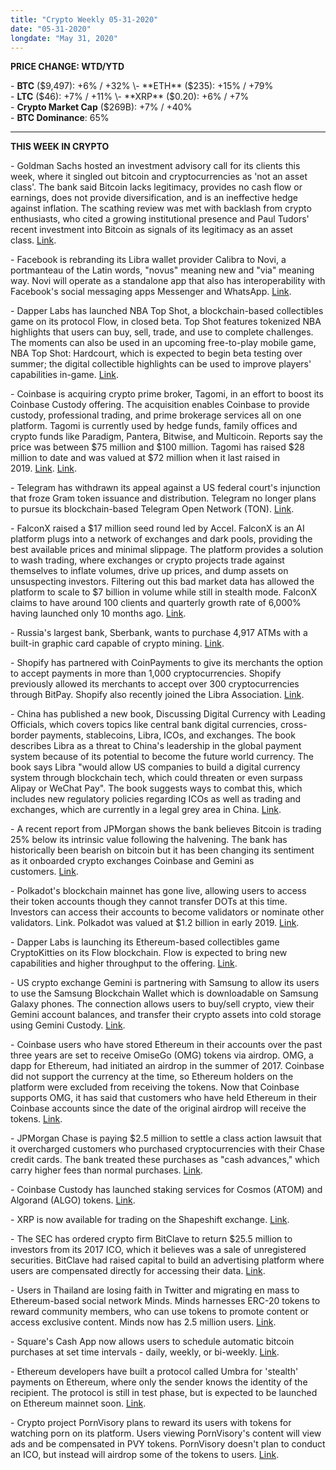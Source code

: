 ```yaml
---
title: "Crypto Weekly 05-31-2020"
date: "05-31-2020"
longdate: "May 31, 2020"
---
```


**PRICE CHANGE: WTD/YTD**

\- **BTC** ($9,497): +6% / +32%  
\- **ETH** ($235): +15% / +79%  
\- **LTC** ($46): +7% / +11%  
\- **XRP** ($0.20): +6% / +7%  
\- **Crypto Market Cap** ($269B): +7% / +40%   
\- **BTC Dominance**: 65%



---

**THIS WEEK IN CRYPTO**

\- Goldman Sachs hosted an investment advisory call for its clients this week, where it singled out bitcoin and cryptocurrencies as 'not an asset class'. The bank said Bitcoin lacks legitimacy, provides no cash flow or earnings, does not provide diversification, and is an ineffective hedge against inflation. The scathing review was met with backlash from crypto enthusiasts, who cited a growing institutional presence and Paul Tudors' recent investment into Bitcoin as signals of its legitimacy as an asset class. [Link](https://www.forbes.com/sites/benjessel/2020/05/28/goldman-sachs-slams-bitcoin-and-gold-on-investor-call-crypto-community-reacts/#72d23ce230e3).   
  
\- Facebook is rebranding its Libra wallet provider Calibra to Novi, a portmanteau of the Latin words, "novus" meaning new and "via" meaning way. Novi will operate as a standalone app that also has interoperability with Facebook's social messaging apps Messenger and WhatsApp. [Link](https://www.coindesk.com/libra-facebook-blockchain-digital-wallet-novi-calibra).   
  
\- Dapper Labs has launched NBA Top Shot, a blockchain-based collectibles game on its protocol Flow, in closed beta. Top Shot features tokenized NBA highlights that users can buy, sell, trade, and use to complete challenges. The moments can also be used in an upcoming free-to-play mobile game, NBA Top Shot: Hardcourt, which is expected to begin beta testing over summer; the digital collectible highlights can be used to improve players' capabilities in-game. [Link](https://decrypt.co/30199/nba-top-shot-launches-beta-tokenized-collectible-highlights).   
  
\- Coinbase is acquiring crypto prime broker, Tagomi, in an effort to boost its Coinbase Custody offering. The acquisition enables Coinbase to provide custody, professional trading, and prime brokerage services all on one platform. Tagomi is currently used by hedge funds, family offices and crypto funds like Paradigm, Pantera, Bitwise, and Multicoin. Reports say the price was between $75 million and $100 million. Tagomi has raised $28 million to date and was valued at $72 million when it last raised in 2019. [Link](https://www.forbes.com/sites/jeffkauflin/2020/05/27/coinbase-buys-crypto-trading-firm-tagomi-to-boost-institutional-trading-business/#3758eb2f270f). [Link](https://blog.coinbase.com/coinbase-to-acquire-leading-institutional-crypto-brokerage-tagomi-50558d41eef2).   
  
\- Telegram has withdrawn its appeal against a US federal court's injunction that froze Gram token issuance and distribution. Telegram no longer plans to pursue its blockchain-based Telegram Open Network (TON). [Link](https://cointelegraph.com/news/telegram-puts-final-nail-in-grams-coffin-after-withdrawing-appeal).   
  
\- FalconX raised a $17 million seed round led by Accel. FalconX is an AI platform plugs into a network of exchanges and dark pools, providing the best available prices and minimal slippage. The platform provides a solution to wash trading, where exchanges or crypto projects trade against themselves to inflate volumes, drive up prices, and dump assets on unsuspecting investors. Filtering out this bad market data has allowed the platform to scale to $7 billion in volume while still in stealth mode. FalconX claims to have around 100 clients and quarterly growth rate of 6,000% having launched only 10 months ago. [Link](https://www.coindesk.com/falconx-raise-wash-trading).   
  
\- Russia's largest bank, Sberbank, wants to purchase 4,917 ATMs with a built-in graphic card capable of crypto mining. [Link](https://medium.com/@adepts.xyz/russias-biggest-bank-is-buying-5-000-blockchain-atms-10bf3972a7d0).    
  
\- Shopify has partnered with CoinPayments to give its merchants the option to accept payments in more than 1,000 cryptocurrencies. Shopify previously allowed its merchants to accept over 300 cryptocurrencies through BitPay. Shopify also recently joined the Libra Association. [Link](https://decrypt.co/29584/libra-member-shopify-adds-another-way-pay-crypto).   
  
\- China has published a new book, Discussing Digital Currency with Leading Officials, which covers topics like central bank digital currencies, cross-border payments, stablecoins, Libra, ICOs, and exchanges. The book describes Libra as a threat to China's leadership in the global payment system because of its potential to become the future world currency. The book says Libra "would allow US companies to build a digital currency system through blockchain tech, which could threaten or even surpass Alipay or WeChat Pay". The book suggests ways to combat this, which includes new regulatory policies regarding ICOs as well as trading and exchanges, which are currently in a legal grey area in China. [Link](https://www.theblockcrypto.com/post/66744/chinese-communist-partys-new-blockchain-book-casts-libra-as-a-threat-to-its-currency-system).   
  
\- A recent report from JPMorgan shows the bank believes Bitcoin is trading 25% below its intrinsic value following the halvening. The bank has historically been bearish on bitcoin but it has been changing its sentiment as it onboarded crypto exchanges Coinbase and Gemini as customers. [Link](https://dailyhodl.com/2020/05/27/in-sudden-crypto-turnaround-jpmorgan-now-says-bitcoin-btc-is-significantly-undervalued/).   
  
\- Polkadot's blockchain mainnet has gone live, allowing users to access their token accounts though they cannot transfer DOTs at this time. Investors can access their accounts to become validators or nominate other validators. Link. Polkadot was valued at $1.2 billion in early 2019. [Link](https://www.theblockcrypto.com/post/66361/polkadot-blockchain-mainnet-live).   
  
\- Dapper Labs is launching its Ethereum-based collectibles game CryptoKitties on its Flow blockchain. Flow is expected to bring new capabilities and higher throughput to the offering. [Link](https://cointelegraph.com/news/dapper-labs-welcomes-cryptokitties-onto-flow-blockchain).   
  
\- US crypto exchange Gemini is partnering with Samsung to allow its users to use the Samsung Blockchain Wallet which is downloadable on Samsung Galaxy phones. The connection allows users to buy/sell crypto, view their Gemini account balances, and transfer their crypto assets into cold storage using Gemini Custody. [Link](https://cointelegraph.com/news/embargo-may-28-at-7am-est-gemini-exchange-partners-with-samsung).   
  
\- Coinbase users who have stored Ethereum in their accounts over the past three years are set to receive OmiseGo (OMG) tokens via airdrop. OMG, a dapp for Ethereum, had initiated an airdrop in the summer of 2017. Coinbase did not support the currency at the time, so Ethereum holders on the platform were excluded from receiving the tokens. Now that Coinbase supports OMG, it has said that customers who have held Ethereum in their Coinbase accounts since the date of the original airdrop will receive the tokens. [Link](https://decrypt.co/30489/coinbase-is-running-an-omg-airdrop-for-ethereum-holders).   
  
\- JPMorgan Chase is paying $2.5 million to settle a class action lawsuit that it overcharged customers who purchased cryptocurrencies with their Chase credit cards. The bank treated these purchases as "cash advances," which carry higher fees than normal purchases. [Link](https://news.bitcoin.com/jpmorgan-pay-2-5-million-settle-lawsuit-overcharging-crypto-fees/).   
  
\- Coinbase Custody has launched staking services for Cosmos (ATOM) and Algorand (ALGO) tokens. [Link](https://www.theblockcrypto.com/linked/66049/coinbase-custody-adds-staking-support-for-cosmos-and-algorand-tokens).   
  
\- XRP is now available for trading on the Shapeshift exchange. [Link](https://bravenewcoin.com/insights/xrp-is-now-available-on-shapeshift).   
  
\- The SEC has ordered crypto firm BitClave to return $25.5 million to investors from its 2017 ICO, which it believes was a sale of unregistered securities. BitClave had raised capital to build an advertising platform where users are compensated directly for accessing their data. [Link](https://cointelegraph.com/news/sec-orders-ico-startup-to-return-255m-to-investors).   
  
\- Users in Thailand are losing faith in Twitter and migrating en mass to Ethereum-based social network Minds. Minds harnesses ERC-20 tokens to reward community members, who can use tokens to promote content or access exclusive content. Minds now has 2.5 million users. [Link](https://decrypt.co/30386/ethereum-based-social-network-minds-now-has-2-5-million-users).   
  
\- Square's Cash App now allows users to schedule automatic bitcoin purchases at set time intervals - daily, weekly, or bi-weekly. [Link](https://www.theblockcrypto.com/linked/65750/squares-cash-app-now-allows-automatic-bitcoin-purchases).   
  
\- Ethereum developers have built a protocol called Umbra for 'stealth' payments on Ethereum, where only the sender knows the identity of the recipient. The protocol is still in test phase, but is expected to be launched on Ethereum mainnet soon. [Link](https://decrypt.co/30516/ethereum-developers-build-a-way-to-make-stealth-transactions).   
  
\- Crypto project PornVisory plans to reward its users with tokens for watching porn on its platform. Users viewing PornVisory's content will view ads and be compensated in PVY tokens. PornVisory doesn't plan to conduct an ICO, but instead will airdrop some of the tokens to users. [Link](https://cointelegraph.com/news/italian-cryptocurrency-project-plans-to-pay-users-to-watch-porn).